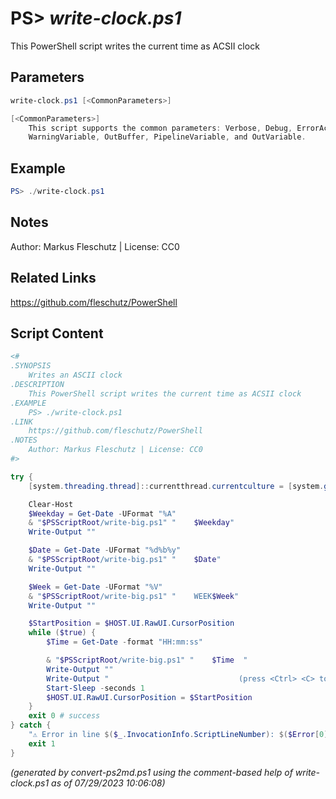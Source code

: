 PS> *write-clock.ps1*
====================

This PowerShell script writes the current time as ACSII clock

Parameters
----------
```powershell
write-clock.ps1 [<CommonParameters>]

[<CommonParameters>]
    This script supports the common parameters: Verbose, Debug, ErrorAction, ErrorVariable, WarningAction, 
    WarningVariable, OutBuffer, PipelineVariable, and OutVariable.
```

Example
-------
```powershell
PS> ./write-clock.ps1

```

Notes
-----
Author: Markus Fleschutz | License: CC0

Related Links
-------------
https://github.com/fleschutz/PowerShell

Script Content
--------------
```powershell
<#
.SYNOPSIS
	Writes an ASCII clock
.DESCRIPTION
	This PowerShell script writes the current time as ACSII clock 
.EXAMPLE
	PS> ./write-clock.ps1
.LINK
	https://github.com/fleschutz/PowerShell
.NOTES
	Author: Markus Fleschutz | License: CC0
#>

try {
	[system.threading.thread]::currentthread.currentculture = [system.globalization.cultureinfo]"en-US"

	Clear-Host
	$Weekday = Get-Date -UFormat "%A"
	& "$PSScriptRoot/write-big.ps1" "    $Weekday"
	Write-Output ""

	$Date = Get-Date -UFormat "%d%b%y"
	& "$PSScriptRoot/write-big.ps1" "    $Date"
	Write-Output ""

	$Week = Get-Date -UFormat "%V"
	& "$PSScriptRoot/write-big.ps1" "    WEEK$Week"
	Write-Output ""

	$StartPosition = $HOST.UI.RawUI.CursorPosition
	while ($true) {
		$Time = Get-Date -format "HH:mm:ss" 

		& "$PSScriptRoot/write-big.ps1" "    $Time  "
		Write-Output ""
		Write-Output "                             (press <Ctrl> <C> to stop)"
		Start-Sleep -seconds 1
		$HOST.UI.RawUI.CursorPosition = $StartPosition
	}
	exit 0 # success
} catch {
	"⚠️ Error in line $($_.InvocationInfo.ScriptLineNumber): $($Error[0])"
	exit 1
}
```

*(generated by convert-ps2md.ps1 using the comment-based help of write-clock.ps1 as of 07/29/2023 10:06:08)*
